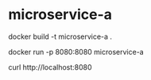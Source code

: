 # microservice-a


docker build -t microservice-a .

docker run -p 8080:8080 microservice-a

curl http://localhost:8080
